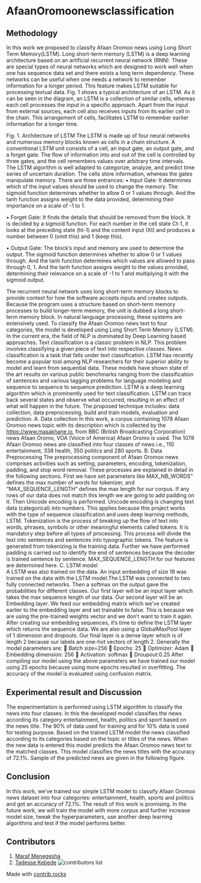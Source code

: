 # AfaanOromoonewsclassification
## Methodology
In this work we proposed to classify Afaan Oromoo news using Long Short Term Memory(LSTM). Long short-term memory (LSTM) is a deep learning architecture based on an artificial recurrent neural network (RNN). These are special types of neural networks which are designed to work well when one has sequence data set and there exists a long term dependency. These networks can be useful when one needs a network to remember information for a longer period. This feature makes LSTM suitable for processing textual data. Fig. 1 shows a typical architecture of an LSTM. As it can be seen in the diagram, an LSTM is a collection of similar cells, whereas each cell processes the input in a specific approach. Apart from the input from external sources, each cell also receives inputs from its earlier cell in the chain. This arrangement of cells, facilitates LSTM to remember earlier information for a longer time.
 
Fig. 1. Architecture of LSTM
The LSTM is made up of four neural networks and numerous memory blocks known as cells in a chain structure. A conventional LSTM unit consists of a cell, an input gate, an output gate, and a forget gate. The flow of information into and out of the cell is controlled by three gates, and the cell remembers values over arbitrary time intervals. The LSTM algorithm is well adapted to categorize, analyze, and predict time series of uncertain duration. The cells store information, whereas the gates manipulate memory. There are three entrances:
•	Input Gate: It determines which of the input values should be used to change the memory. The sigmoid function determines whether to allow 0 or 1 values through. And the tanh function assigns weight to the data provided, determining their importance on a scale of -1 to 1.
 
•	Forget Gate: It finds the details that should be removed from the block. It is decided by a sigmoid function. For each number in the cell state Ct-1, it looks at the preceding state (ht-1) and the content input (Xt) and produces a number between 0 (omit this) and 1 (keep this).
 
•	Output Gate: The block’s input and memory are used to determine the output. The sigmoid function determines whether to allow 0 or 1 values through. And the tanh function determines which values are allowed to pass through 0, 1. And the tanh function assigns weight to the values provided, determining their relevance on a scale of -1 to 1 and multiplying it with the sigmoid output.
 
The recurrent neural network uses long short-term memory blocks to provide context for how the software accepts inputs and creates outputs. Because the program uses a structure based on short-term memory processes to build longer-term memory, the unit is dubbed a long short-term memory block. In natural language processing, these systems are extensively used.
To classify the Afaan Oromoo news text to four categories, the model is developed using Long Short Term Memory (LSTM). In the current era, the field of NLP is dominated by Deep Learning based approaches. Text classification is a classic problem in NLP. This problem involves classifying a given piece of text into respective classes. News classification is a task that falls under text classification. LSTM has recently become a popular tool among NLP researchers for their superior ability to model and learn from sequential data. These models have shown state of the art results on various public benchmarks ranging from the classification of sentences and various tagging problems for language modeling and sequence to sequence to sequence prediction.  LSTM is a deep learning algorithm which is prominently used for text classification. LSTM can trace back several states and observe what occurred, resulting in an effect of what will happen in the future. The proposed technique includes: data collection, data preprocessing, build and train models, evaluation and prediction.
A.	Data collection 
In this work, a corpus containing 1078 Afaan Oromoo news topic with its description which is collected by the https://www.masakhane.io, from BBC (British Broadcasting Corporation) news Afaan Oromo, VOA (Voice of America) Afaan Oromo is used. The 1078 Afaan Oromoo news are classified into four classes of news i.e., 110 entertainment, 338 health, 350 politics and 280 sports.
B.	Data Preprocessing
The preprocessing component of Afaan Oromoo news comprises activities such as setting, parameters, encoding, tokenization, padding, and stop word removal. These processes are explained in detail in the following sections. 
First we have set parameters like MAX_NB_WORDS” defines the max number of words for tokenizer, and “MAX_SEQUENCE_LENGTH” defines the max length for our corpus. If any rows of our data does not match this length we are going to add padding on it. Then Unicode encoding is performed. Unicode encoding is changing text data (categorical) into numbers. This applies because this project works with the type of sequence classification and uses deep learning methods, LSTM. Tokenization is the process of breaking up the flow of text into words, phrases, symbols or other meaningful elements called tokens. It is mandatory step before all types of processing. This process will divide the text into sentences and sentences into typographic tokens. The feature is generated from tokenizing is the training data.
Further we have performed padding is carried out to identify the end of sentences because the decoder is trained sentence by sentence. MAX_SEQUENCE_LENGTH for our features are determined here.
C.	LSTM model	
A LSTM was also trained on the data. An input embedding of size 18 was trained on the data with the LSTM model.The LSTM was connected to two fully connected networks. Then a softmax on the output gave the probabilities for different classes. 
Our first layer will be an input layer which takes the max sequence length of our data. Our second layer will be an Embedding layer. We feed our embedding matrix which we’ve created earlier to the embedding layer and set trainable to false. This is because we are using the pre-trained weights vector and we don’t want to train it again. After creating our embedding sequences, it’s time to define the LSTM layer which returns the sequence data. We are also using a GlobalMaxPool layer of 1 dimension and dropouts. Our final layer is a dense layer which is of length 2 because our labels are one-hot vectors of length 2. Generally the model parameters are:
	Batch size=256
	Epochs: 25
	Optimizer: Adam
	Embedding dimension: 256
	Activation: softmax
	Droupout:0.25
After compiling our model using the above parameters we have trained our model using 25 epochs because using more epochs resulted in overfitting. The accuracy of the model is evaluated using confusion matrix.
## Experimental result and Discussion
The experimentation is performed using LSTM algorithm to classify the news into four classes. In this the developed model classifies the news according its category entertainment, health, politics and sport based on the news title. The 90% of data used for training and for 10% data is used for testing purpose. Based on the trained LSTM model the news classified according to its categories based on the topic or titles of the news. When the new data is entered this model predicts the Afaan Oromoo news text to the matched classes. This model classifies the news titles with the accuracy of 72.1%. 
Sample of the predicted news are given in the following figure.
 
## Conclusion
In this work, we’ve trained our simple LSTM model to classify Afaan Oromoo news dataset into four categories: entertainment, health, sports and politics and got an accuracy of 72.1%. The result of this work is promising. In the future work, we will train the model with more corpus and further increase model size, tweak the hyperparameters, use another deep learning algorithms and test if the model performs better. 
## Contributors

1. [Maraf Menegesha](https://github.com/Maraf26)
2. [Tadesse Kebede](https://github.com/tadesse381)
![contributors list](https://contrib.rocks/image?repo=tadesse381/AfaanOromoonewsclassification)

Made with [contrib.rocks](https://contrib.rocks)
